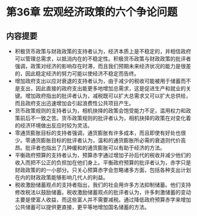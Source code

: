 # 第36章 宏观经济政策的六个争论问题



## 内容提要

- 积极货币政策与财政政策的支持者认为，经济本质上是不稳定的，并相信政府可以管理总需求，以抵消内在的不稳定性。积极货币政策与财政政策的批评者强调，政策对经济的影响存在时滞，而且我们预期未来经济状况的能力是很差的，因此稳定经济的努力可能以使经济不稳定而告终。
- 增加政府支出以应对衰退的支持者认为，由于减少的税收可能被用于储蓄而不是支出，因此直接的政府支出能更多地增加总需求，这是促进生产和就业的关键。增加政府指出的批评者认为，减税既可以扩大总需求又可以扩大总供给，而且政府支出迅速增加会引起浪费性公共项目产生。
- 货币政策规则的支持者认为，相机抉择的政策会饱受能力不足，滥用权力和政策前后不一致之苦。货币政策规则的批评者认为，相机抉择的政策在对变化着的经济环境做出反应时较为灵活。
- 零通货膨胀目标的支持者强调，通货膨胀有许多成本，而且即使有好处也很少。零通货膨胀目标的批评者认为，温和的通货膨胀所必需的衰退则代价高昂。批评者也指出了几种缓和的通货膨胀可以有助于经济的方法。
- 平衡政府预算的支持者认为，预算赤字通过增加子孙后代的税收并减少他们的收入而把不公正的负担加在他们身上。平衡政府预算的批评者认为，赤字只是财政政策的的一小部分。只关心预算赤字会忽略诸多方面，包括各种支出计划在内的财政政策能够影响几代人的利益。
- 税收激励储蓄观点的支持者指出，我们的社会用许多方法抑制储蓄。他们支持修改税法以鼓励储蓄。税收激励储蓄观点的批评者认为，许多刺激储蓄的变动主要是使富人收益，而这些富人并不需要减税。通过降低政府预算赤字来增加公共储蓄可以提供更直接，更平等地增加国名储蓄的方法。

